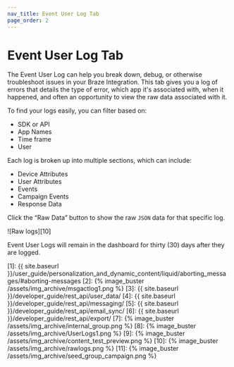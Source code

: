 ```yaml
---
nav_title: Event User Log Tab
page_order: 2
---
```


# Event User Log Tab

The Event User Log can help you break down, debug, or otherwise troubleshoot issues in your Braze Integration. This tab gives you a log of errors that details the type of error, which app it's associated with, when it happened, and often an opportunity to view the raw data associated with it.

To find your logs easily, you can filter based on:

* SDK or API
* App Names
* Time frame
* User

Each log is broken up into multiple sections, which can include:

* Device Attributes
* User Attributes
* Events
* Campaign Events
* Response Data

Click the “Raw Data” button to show the raw `JSON` data for that specific log.

![Raw logs][10]

Event User Logs will remain in the dashboard for thirty (30) days after they are logged.


[1]: {{ site.baseurl }}/user_guide/personalization_and_dynamic_content/liquid/aborting_messages/#aborting-messages
[2]: {% image_buster /assets/img_archive/msgactlog1.png %}
[3]: {{ site.baseurl }}/developer_guide/rest_api/user_data/
[4]: {{ site.baseurl }}/developer_guide/rest_api/messaging/
[5]: {{ site.baseurl }}/developer_guide/rest_api/email_sync/
[6]: {{ site.baseurl }}/developer_guide/rest_api/export/
[7]: {% image_buster /assets/img_archive/internal_group.png %}
[8]: {% image_buster /assets/img_archive/UserLogs1.png %}
[9]: {% image_buster /assets/img_archive/content_test_preview.png %}
[10]: {% image_buster /assets/img_archive/rawlogs.png %}
[11]: {% image_buster /assets/img_archive/seed_group_campaign.png %}
